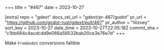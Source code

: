 +++
title = "#467"
date = 2023-10-27

[extra]
repo = "gdext"
docs_rel_url = "gdext/pr-467/godot"
pr_url = "https://github.com/godot-rust/gdext/pull/467"
pr_author = "lilizoey"
sort_key = 2023-10-27
date_time = 2023-10-27T22:05:18Z
commit_sha = "c1bb684c4acdcdd9e066a56532bab20ce3e76e7d"
+++

Make `FromGodot` conversions fallible

